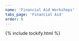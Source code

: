 ```yaml
---
name: 'Financial Aid Workshops'
tabs_page: 'Financial Aid'
order: 6
---
```


{% include tockify.html %}
